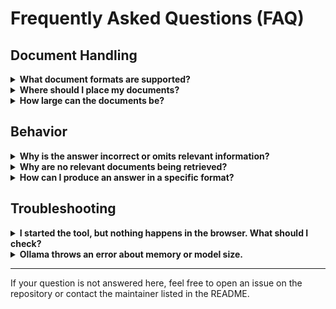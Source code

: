 # Frequently Asked Questions (FAQ)

## Document Handling

<details>
<summary><strong>What document formats are supported?</strong></summary>

The default setup works well with plain text (`.txt`) and PDF (`.pdf`). Other formats (e.g., `.docx`, `.md`) may work, although the performance may become worse.
</details>

<details>
<summary><strong>Where should I place my documents?</strong></summary>

Place your documents in the `data/` directory.
</details>

<details>
<summary><strong>How large can the documents be?</strong></summary>

There’s no strict size limit, but very large documents may reduce performance or exceed the model's context window. For best results, split long documents into smaller chunks.
</details>

## Behavior

<details>
<summary><strong>Why is the answer incorrect or omits relevant information?</strong></summary>

This may happen if the LLM is too small. Larger models are better at synthesizing information from multiple documents. Increasing the number of retrieved passages (*top n*) can also help improve answer quality.
</details>

<details>
<summary><strong>Why are no relevant documents being retrieved?</strong></summary>

Try lowering the relevance threshold in the interface. A high threshold can filter out potentially useful passages.
</details>

<details>
<summary><strong>How can I produce an answer in a specific format?</strong></summary>

You can customize the answer style by editing the prompt templates in `./ragsst/ragtool.py`, inside the functions `get_context_prompt()` and `get_condenser_prompt()`.
</details>

## Troubleshooting

<details>
<summary><strong>I started the tool, but nothing happens in the browser. What should I check?</strong></summary>

1. Confirm that your virtual environment is active.  
2. Look for the local URL printed in the terminal (e.g., `http://127.0.0.1:7860`) and open it manually.  
3. Ensure that no firewall or process is blocking the port.  
4. Try restarting the app or changing the port if needed.
</details>

<details>
<summary><strong>Ollama throws an error about memory or model size.</strong></summary>

Use a smaller model such as `llama3.2` or `qwen2.5:3b`, especially on systems without a dedicated GPU.
</details>

---

If your question is not answered here, feel free to open an issue on the repository or contact the maintainer listed in the README.
